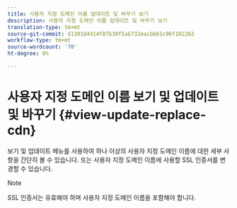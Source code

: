 ```yaml
---
title: 사용자 지정 도메인 이름 업데이트 및 바꾸기 보기
description: 사용자 지정 도메인 이름 업데이트 및 바꾸기 보기
translation-type: tm+mt
source-git-commit: d1301d4414f87b30f5ab732eacbb61c96f102262
workflow-type: tm+mt
source-wordcount: '70'
ht-degree: 0%

---
```



# 사용자 지정 도메인 이름 보기 및 업데이트 및 바꾸기 {#view-update-replace-cdn}

보기 및 업데이트 메뉴를 사용하여 하나 이상의 사용자 지정 도메인 이름에 대한 세부 사항을 간단히 볼 수 있습니다.
또는 사용자 지정 도메인 이름에 사용할 SSL 인증서를 변경할 수 있습니다.

>[!NOTE]
>SSL 인증서는 유효해야 하며 사용자 지정 도메인 이름을 포함해야 합니다.



